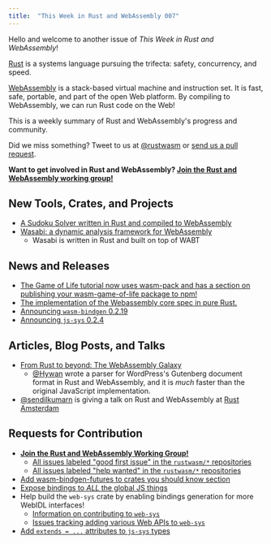 ```yaml
---
title:  "This Week in Rust and WebAssembly 007"
---
```


Hello and welcome to another issue of *This Week in Rust and WebAssembly*!

[Rust](https://rust-lang.org) is a systems language pursuing the trifecta: safety, concurrency, and speed.

[WebAssembly](http://webassembly.org) is a stack-based virtual machine and instruction set. It is fast, safe, portable, and part of the open Web platform. By compiling to WebAssembly, we can run Rust code on the Web!

This is a weekly summary of Rust and WebAssembly's progress and community.

Did we miss something? Tweet to us at [@rustwasm](https://twitter.com/rustwasm) or [send us a pull request](https://github.com/rustwasm/rustwasm.github.io).

**Want to get involved in Rust and WebAssembly? [Join the Rust and WebAssembly working group!][get-involved]**

## New Tools, Crates, and Projects

* [A Sudoku Solver written in Rust and compiled to WebAssembly](https://emerentius.github.io/sudoku_web/)
* [Wasabi: a dynamic analysis framework for WebAssembly](http://wasabi.software-lab.org/)
  * Wasabi is written in Rust and built on top of WABT

## News and Releases

* [The Game of Life tutorial now uses wasm-pack and has a section on publishing your wasm-game-of-life package to npm!](https://github.com/rustwasm/book#78)
* [The implementation of the Webassembly core spec in pure Rust.](https://crates.io/search?q=greenwasm)
* [Announcing `wasm-bindgen` 0.2.19](https://github.com/rustwasm/wasm-bindgen/blob/master/CHANGELOG.md#0219-and-0218)
* [Announcing `js-sys` 0.2.4](https://github.com/rustwasm/wasm-bindgen/blob/master/crates/js-sys/CHANGELOG.md#024)

## Articles, Blog Posts, and Talks

* [From Rust to beyond: The WebAssembly Galaxy](https://mnt.io/2018/08/22/from-rust-to-beyond-the-webassembly-galaxy/)
  * [@Hywan](https://github.com/Hywan) wrote a parser for WordPress's Gutenberg
    document format in Rust and WebAssembly, and it is *much* faster than the
    original JavaScript implementation.
* [@sendilkumarn](https://github.com/sendilkumarn) is giving a talk on Rust and WebAssembly at [Rust Amsterdam](https://www.meetup.com/Rust-Amsterdam/events/253425558/)

## Requests for Contribution

* [**Join the Rust and WebAssembly Working Group!**][get-involved]
  * [All issues labeled "good first issue" in the `rustwasm/*` repositories](https://github.com/issues?q=is%3Aopen+is%3Aissue+user%3Arustwasm+archived%3Afalse+label%3A%22good+first+issue%22)
  * [All issues labeled "help wanted" in the `rustwasm/*` repositories](https://github.com/issues?q=is%3Aopen+is%3Aissue+user%3Arustwasm+archived%3Afalse+label%3A%22help+wanted%22)
* [Add wasm-bindgen-futures to crates you should know section](https://github.com/rustwasm/book/issues/81)
* [Expose bindings to *ALL* the global JS things](https://github.com/rustwasm/wasm-bindgen/issues/275)
* Help build the `web-sys` crate by enabling bindings generation for more WebIDL interfaces!
  * [Information on contributing to `web-sys`](https://rustwasm.github.io/wasm-bindgen/web-sys.html)
  * [Issues tracking adding various Web APIs to `web-sys`](https://github.com/rustwasm/wasm-bindgen/issues?q=is%3Aissue+is%3Aopen+label%3Aweb-sys)
* [Add `extends = ...` attributes to `js-sys` types](https://github.com/rustwasm/wasm-bindgen/issues/670)

[get-involved]: https://github.com/rustwasm/team/blob/master/README.md#get-involved

